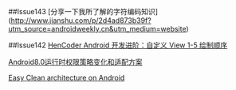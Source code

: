##Issue143
[分享一下我所了解的字符编码知识]
(http://www.jianshu.com/p/2d4ad873b39f?utm_source=androidweekly.cn&utm_medium=website)

##Issue142
[HenCoder Android 开发进阶：自定义 View 1-5 绘制顺序](http://hencoder.com/ui-1-5/?utm_source=androidweekly.cn&utm_medium=website)

[Android8.0运行时权限策略变化和适配方案](http://blog.csdn.net/yanzhenjie1003/article/details/76719487?utm_source=androidweekly.cn&utm_medium=website)

[Easy Clean architecture on Android](http://www.jianshu.com/p/3edcf85539a6?utm_source=androidweekly.cn&utm_medium=website)







